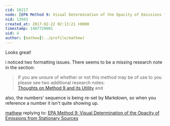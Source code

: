 ```yaml
---
cid: 16217
node: [EPA Method 9: Visual Determination of the Opacity of Emissions from Stationary Sources](../notes/gretchengehrke/02-21-2017/epa-method-9-visual-determination-of-the-opacity-of-emissions-from-stationary-sources)
nid: 13943
created_at: 2017-02-22 02:13:21 +0000
timestamp: 1487729601
uid: 4
author: [mathew](../profile/mathew)
---
```


Looks great!

i noticed two formatting issues. There seems to be a missing research note in the section:
>If you are unsure of whether or not this method may be of use to you please see two additional research notes:  
[Thoughts on Method 9 and its Utility](https://publiclab.org/notes/gretchengehrke/10-28-2016/thoughts-on-method-9-and-its-utility) and

also, the numbers' sequence is being re-set by Markdown, so when you reference a number it isn't quite showing up.  

[mathew](../profile/mathew) replying to: [EPA Method 9: Visual Determination of the Opacity of Emissions from Stationary Sources](../notes/gretchengehrke/02-21-2017/epa-method-9-visual-determination-of-the-opacity-of-emissions-from-stationary-sources)

